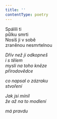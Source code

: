 ```yaml
---
title: ''
contentType: poetry
---
```


<section>

Spálili ti  
půlku smrti  
Nosíš ji v sobě  
zraněnou nesmrtelnou

_Dřív než ji odkopneš  
i s tělem  
mysli na toho kněze  
přírodovědce_

</section>

<section>

_co napsal o zázraku  
stvoření_

</section>

<section>

_Jak jsi mínil  
že až na to modlení_

</section>

<section>

_má pravdu_

</section>

